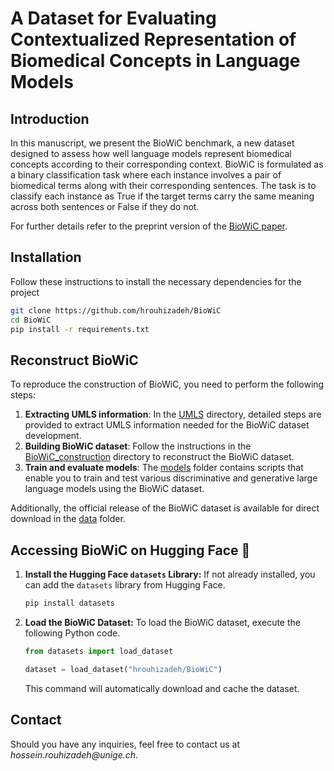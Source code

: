 
# A Dataset for Evaluating Contextualized Representation of Biomedical Concepts in Language Models

## Introduction
In this manuscript, we present the BioWiC benchmark, a new dataset designed to assess how well language models represent biomedical concepts according to their corresponding context.
BioWiC is formulated as a binary classification task where each instance involves a pair of biomedical terms along with their corresponding sentences. 
The task is to classify each instance as True if the target terms carry the same meaning across both sentences or False if they do not.

For further details refer to the preprint version of the [BioWiC paper](https://www.biorxiv.org/content/10.1101/2023.11.08.566170v1).


## Installation
Follow these instructions to install the necessary dependencies for the project
```bash
git clone https://github.com/hrouhizadeh/BioWiC
cd BioWiC
pip install -r requirements.txt
```

## Reconstruct BioWiC 
To reproduce the construction of BioWiC, you need to perform the following steps:
1. **Extracting UMLS information**: In the [UMLS](https://github.com/hrouhizadeh/BioWiC/tree/main/UMLS) directory, detailed steps are provided to extract UMLS information needed for the BioWiC dataset development.
2. **Building BioWiC dataset**:  Follow the instructions in the [BioWiC_construction](https://github.com/hrouhizadeh/BioWiC/tree/main/BioWiC_construction) directory to reconstruct the BioWiC dataset.
3. **Train and evaluate models**: The [models](https://github.com/hrouhizadeh/BioWiC/tree/main/models) folder contains scripts that enable you to train and test various discriminative and generative large language models using the BioWiC dataset.

Additionally, the official release of the BioWiC dataset is available for direct download in the [data](https://github.com/hrouhizadeh/BioWiC/tree/main/data) folder.


<a name="hugging-face"></a>
## Accessing BioWiC on Hugging Face 🤗

1. **Install the Hugging Face `datasets` Library:**
   If not already installed, you can add the `datasets` library from Hugging Face.
   ```bash
   pip install datasets
   ```

2. **Load the BioWiC Dataset:**
   To load the BioWiC dataset, execute the following Python code.
   ```python
   from datasets import load_dataset

   dataset = load_dataset("hrouhizadeh/BioWiC")
   ```
   This command will automatically download and cache the dataset.

## Contact
Should you have any inquiries, feel free to contact us at _hossein.rouhizadeh@unige.ch_.
